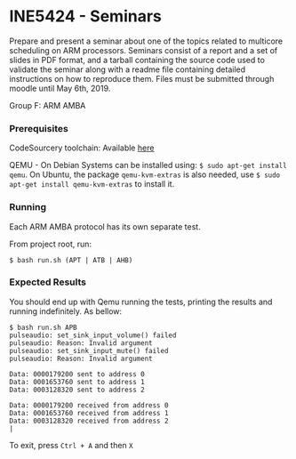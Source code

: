 # INE5424 - Seminars

Prepare and present a seminar about one of the topics related to multicore scheduling on ARM processors. Seminars consist of a report and a set of slides in PDF format, and a tarball containing the source code used to validate the seminar along with a readme file containing detailed instructions on how to reproduce them. Files must be submitted through moodle until May 6th, 2019.

Group F: ARM AMBA

### Prerequisites

CodeSourcery toolchain: Available [here](http://www.dropwizard.io/1.0.2/docs/)

QEMU - On Debian Systems can be installed using: `$ sudo apt-get install qemu`. On Ubuntu, the package `qemu-kvm-extras` is also needed, use `$ sudo apt-get install qemu-kvm-extras` to install it.

### Running

Each ARM AMBA protocol has its own separate test.

From project root, run:

```
$ bash run.sh (APT | ATB | AHB)

```

### Expected Results

You should end up with Qemu running the tests, printing the results and running indefinitely. As bellow:
```
$ bash run.sh APB
pulseaudio: set_sink_input_volume() failed
pulseaudio: Reason: Invalid argument
pulseaudio: set_sink_input_mute() failed
pulseaudio: Reason: Invalid argument

Data: 0000179200 sent to address 0
Data: 0001653760 sent to address 1
Data: 0003128320 sent to address 2

Data: 0000179200 received from address 0
Data: 0001653760 received from address 1
Data: 0003128320 received from address 2
|
```
To exit, press `Ctrl + A` and then `X`
